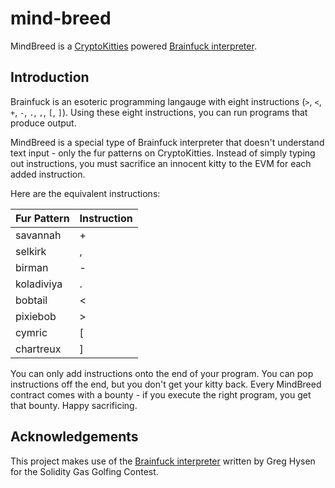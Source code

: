 # mind-breed

MindBreed is a [CryptoKitties](https://www.cryptokitties.co/) powered [Brainfuck interpreter](https://en.wikipedia.org/wiki/Brainfuck).

## Introduction

Brainfuck is an esoteric programming langauge with eight instructions (`>`, `<`, `+`, `-`, `.`, `,`, `[`, `]`). Using these eight instructions, you can run programs that produce output.

MindBreed is a special type of Brainfuck interpreter that doesn't understand text input - only the fur patterns on CryptoKitties. Instead of simply typing out instructions, you must sacrifice an innocent kitty to the EVM for each added instruction.

Here are the equivalent instructions:

| Fur Pattern | Instruction |
| ----------- | ----------- |
| savannah    | +           |
| selkirk     | ,           |
| birman      | -           |
| koladiviya  | .           |
| bobtail     | <           |
| pixiebob    | >           |
| cymric      | [           |
| chartreux   | ]           |

You can only add instructions onto the end of your program. You can pop instructions off the end, but you don't get your kitty back. Every MindBreed contract comes with a bounty - if you execute the right program, you get that bounty. Happy sacrificing.

## Acknowledgements

This project makes use of the [Brainfuck interpreter](https://g.solidity.cc/submissions/hyszeth.eth/d470f23fe1710fb4e6261f075985b64e623ae592f1337cc2e8b67c2857946b84) written by Greg Hysen for the Solidity Gas Golfing Contest.
